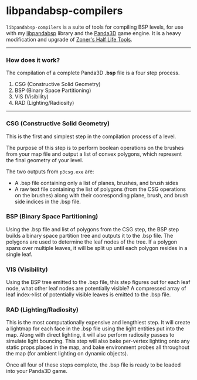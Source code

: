 # libpandabsp-compilers
`libpandabsp-compilers` is a suite of tools for compiling BSP levels, for use with my [libpandabsp](https://github.com/lachbr/libpandabsp) library and the [Panda3D](https://github.com/panda3d/panda3d) game engine. It is a heavy modification and upgrade of [Zoner's Half Life Tools](http://zhlt.info/).

---

### How does it work?
The compilation of a complete Panda3D **.bsp** file is a four step process.
1) CSG (Constructive Solid Geometry)
2) BSP (Binary Space Partitioning)
3) VIS (Visibility)
4) RAD (Lighting/Radiosity)

---

### CSG (Constructive Solid Geometry)
This is the first and simplest step in the compilation process of a level.

The purpose of this step is to perform boolean operations on the brushes from your map file and output a list of convex polygons, which represent the final geometry of your level.

The two outputs from `p3csg.exe` are:
- A .bsp file containing only a list of planes, brushes, and brush sides
- A raw text file containing the list of polygons (from the CSG operations on the brushes) along with their cooresponding plane, brush, and brush side indices in the .bsp file.
### BSP (Binary Space Partitioning)
Using the .bsp file and list of polygons from the CSG step, the BSP step builds a binary space partition tree and outputs it to the .bsp file.
The polygons are used to determine the leaf nodes of the tree. If a polygon spans over multiple leaves, it will be split up until each polygon resides in a single leaf.
### VIS (Visibility)
Using the BSP tree emitted to the .bsp file, this step figures out for each leaf node, what other leaf nodes are potentially visible? A compressed array of leaf index->list of potentially visible leaves is emitted to the .bsp file.
### RAD (Lighting/Radiosity)
This is the most computationally expensive and lengthiest step. It will create a lightmap for each face in the .bsp file using the light entities put into the map. Along with direct lighting, it will also perform radiosity passes to simulate light bouncing.
This step will also bake per-vertex lighting onto any static props placed in the map, and bake environment probes all throughout the map (for ambient lighting on dynamic objects).

Once all four of these steps complete, the .bsp file is ready to be loaded into your Panda3D game.
